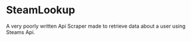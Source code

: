 # SteamLookup
A very poorly written Api Scraper made to retrieve data about a user using Steams Api.
